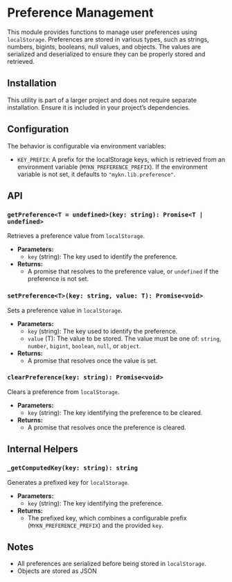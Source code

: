 # Preference Management

This module provides functions to manage user preferences using `localStorage`. Preferences are stored in various types,
such as strings, numbers, bigints, booleans, null values, and objects. The values are serialized and deserialized to
ensure they can be properly stored and retrieved.

## Installation

This utility is part of a larger project and does not require separate installation. Ensure it is included in your
project’s dependencies.

## Configuration

The behavior is configurable via environment variables:

- `KEY_PREFIX`: A prefix for the localStorage keys, which is retrieved from an environment
  variable (`MYKN_PREFERENCE_PREFIX`). If the environment variable is not set, it defaults to `"mykn.lib.preference"`.

## API

### `getPreference<T = undefined>(key: string): Promise<T | undefined>`

Retrieves a preference value from `localStorage`.

- **Parameters:**
  - `key` (string): The key used to identify the preference.
- **Returns:**
  - A promise that resolves to the preference value, or `undefined` if the preference is not set.

### `setPreference<T>(key: string, value: T): Promise<void>`

Sets a preference value in `localStorage`.

- **Parameters:**
  - `key` (string): The key used to identify the preference.
  - `value` (T): The value to be stored. The value must be one of: `string`, `number`, `bigint`, `boolean`, `null`,
    or `object`.
- **Returns:**
  - A promise that resolves once the value is set.

### `clearPreference(key: string): Promise<void>`

Clears a preference from `localStorage`.

- **Parameters:**
  - `key` (string): The key identifying the preference to be cleared.
- **Returns:**
  - A promise that resolves once the preference is cleared.

## Internal Helpers

### `_getComputedKey(key: string): string`

Generates a prefixed key for `localStorage`.

- **Parameters:**
  - `key` (string): The key identifying the preference.
- **Returns:**
  - The prefixed key, which combines a configurable prefix (`MYKN_PREFERENCE_PREFIX`) and the provided `key`.

## Notes

- All preferences are serialized before being stored in `localStorage`.
- Objects are stored as JSON
